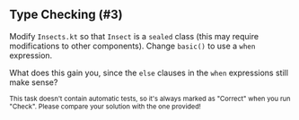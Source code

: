 ## Type Checking (#3)

Modify `Insects.kt` so that `Insect` is a `sealed` class (this may require
modifications to other components). Change `basic()` to use a `when`
expression.

What does this gain you, since the `else` clauses in the `when` expressions
still make sense?

<sub> This task doesn't contain automatic tests,
so it's always marked as "Correct" when you run "Check".
Please compare your solution with the one provided! </sub>
